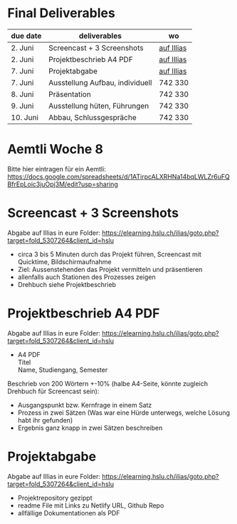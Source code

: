 # Final Deliverables 
| due date | deliverables  | wo |
|---|---|---|
| 2. Juni | Screencast + 3 Screenshots | <a href="https://elearning.hslu.ch/ilias/goto.php?target=fold_5307264&client_id=hslu" target="blank">auf Illias</a> |
| 2. Juni | Projektbeschrieb A4 PDF | <a href="https://elearning.hslu.ch/ilias/goto.php?target=fold_5307264&client_id=hslu" target="blank">auf Illias</a> |
| 7. Juni | Projektabgabe | <a href="https://elearning.hslu.ch/ilias/goto.php?target=fold_5307264&client_id=hslu" target="blank">auf Illias</a> |
| 7. Juni | Ausstellung Aufbau, individuell | 742 330 |
| 8. Juni | Präsentation | 742 330 |
| 9. Juni | Ausstellung hüten, Führungen| 742 330 |
| 10. Juni | Abbau, Schlussgespräche | 742 330 |

# Aemtli Woche 8
Bitte hier eintragen für ein Aemtli:<br>
https://docs.google.com/spreadsheets/d/1ATirpcALXRHNa14bqLWLZr6uFQBfrEpLoic3juOpj3M/edit?usp=sharing

# Screencast + 3 Screenshots
Abgabe auf Illias in eure Folder: https://elearning.hslu.ch/ilias/goto.php?target=fold_5307264&client_id=hslu <br>
- circa 3 bis 5 Minuten durch das Projekt führen, Screencast mit Quicktime, Bildschirmaufnahme <br>
- Ziel: Aussenstehenden das Projekt vermitteln und präsentieren <br>
- allenfalls auch Stationen des Prozesses zeigen<br>
- Drehbuch siehe Projektbeschrieb 

# Projektbeschrieb A4 PDF
Abgabe auf Illias in eure Folder: https://elearning.hslu.ch/ilias/goto.php?target=fold_5307264&client_id=hslu
- A4 PDF <br/>
Titel<br/>
Name, Studiengang, Semester<br/>

Beschrieb von 200 Wörtern +-10% (halbe A4-Seite, könnte zugleich Drehbuch für Screencast sein):<br/>
- Ausgangspunkt bzw. Kernfrage in einem Satz<br/>
- Prozess in zwei Sätzen (Was war eine Hürde unterwegs, welche Lösung habt ihr gefunden)<br/>
- Ergebnis ganz knapp in zwei Sätzen beschreiben<br/>

# Projektabgabe 
Abgabe auf Illias in eure Folder: https://elearning.hslu.ch/ilias/goto.php?target=fold_5307264&client_id=hslu <br/>
- Projektrepository gezippt <br/>
- readme File mit Links zu Netlify URL, Github Repo <br/>
- allfällige Dokumentationen als PDF <br/>
